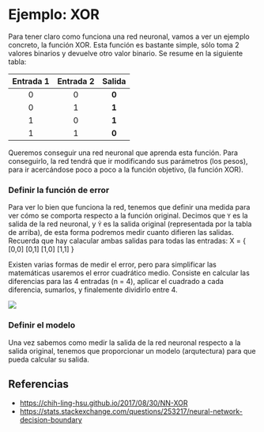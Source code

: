 # Ejemplo: XOR

Para tener claro como funciona una red neuronal, vamos a ver un ejemplo concreto, la función XOR.
Esta función es bastante simple, sólo toma 2 valores binarios y devuelve otro valor binario.
Se resume en la siguiente tabla:

| Entrada 1 | Entrada 2 | Salida |
|:---------:|:---------:|:------:|
|     0     |     0     | **0**  |
|     0     |     1     | **1**  |
|     1     |     0     | **1**  |
|     1     |     1     | **0**  |

Queremos conseguir una red neuronal que aprenda esta función.
Para conseguirlo, la red tendrá que ir modificando sus parámetros (los pesos),
para ir acercándose poco a poco a la función objetivo, (la función XOR).

### Definir la función de error

Para ver lo bien que funciona la red, tenemos que definir una medida para ver cómo se comporta respecto a la función original.
Decimos que `Y` es la salida de la red neuronal, y `Ŷ` es la salida original (representada por la tabla de arriba),
de esta forma podremos medir cuanto difieren las salidas.
Recuerda que hay calacular ambas salidas para todas las entradas: X = { [0,0] [0,1] [1,0] [1,1] }

Existen varias formas de medir el error, pero para simplificar las matemáticas usaremos el error cuadrático medio.
Consiste en calcular las diferencias para las 4 entradas (n = 4), aplicar el cuadrado a cada diferencia, sumarlos,
y finalemente dividirlo entre 4.

![](https://wikimedia.org/api/rest_v1/media/math/render/svg/53ab02a5a1847aa3ff5c6eb69b4023bfb73655f5)

### Definir el modelo

Una vez sabemos como medir la salida de la red neuronal respecto a la salida original,
tenemos que proporcionar un modelo (arqutectura) para que pueda calcular su salida.

## Referencias

* https://chih-ling-hsu.github.io/2017/08/30/NN-XOR
* https://stats.stackexchange.com/questions/253217/neural-network-decision-boundary
